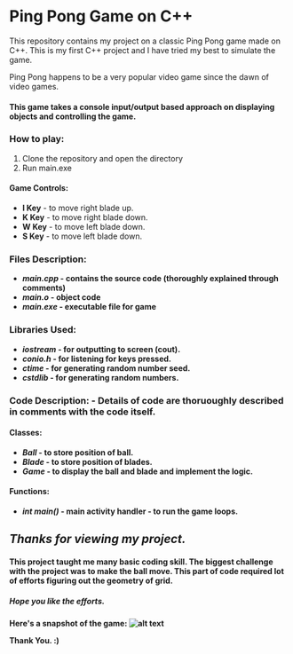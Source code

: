 # Ping Pong Game on C++
This repository contains my project on a classic Ping Pong game made on C++. This is my first C++ project and I have tried my best to simulate the game.

Ping Pong happens to be a very popular video game since the dawn of video games.

#### This game takes a console input/output based approach on displaying objects and controlling the game.
  
### How to play:
1. Clone the repository and open the directory
2. Run main.exe
  
#### Game Controls:
* **I Key** - to move right blade up.
* **K Key** - to move right blade down.
* **W Key** - to move left blade down.
* **S Key** - to move left blade down.
<b>

### Files Description:
* *main.cpp* - contains the source code (thoroughly explained through comments)
* *main.o* - object code
* *main.exe* - executable file for game
<b>

### Libraries Used:
* *iostream* - for outputting to screen (cout).
* *conio.h* - for listening for keys pressed.
* *ctime* - for generating random number seed.
* *cstdlib* - for generating random numbers.
<b>
  
### Code Description: - Details of code are thoruoughly described in comments with the code itself.
#### Classes:
* *Ball* - to store position of ball.
* *Blade* - to store position of blades.
* *Game* - to display the ball and blade and implement the logic.

#### Functions:
* *int main()* - main activity handler - to run the game loops.
<b>

## *Thanks for viewing my project.*
#### This project taught me many basic coding skill. The biggest challenge with the project was to make the ball move. This part of code required lot of efforts figuring out the geometry of grid.
##### Hope you like the efforts.

Here's a snapshot of the game:<b>
![alt text](https://github.com/tanmayvijay/Ping-Pong-on-CPP/blob/master/Ping%20Pong%20-%20Image.png)
<b><b>
  
Thank You. :)
